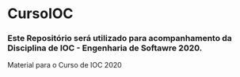 # CursoIOC
### Este Repositório será utilizado para acompanhamento da Disciplina de IOC - Engenharia de Softawre 2020.
Material para o Curso de IOC 2020
